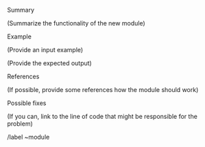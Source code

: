 Summary

(Summarize the functionality of the new module)



Example

(Provide an input example)

(Provide the expected output)

References

(If possible, provide some references how the module should work)



Possible fixes

(If you can, link to the line of code that might be responsible for the problem)

/label ~module 